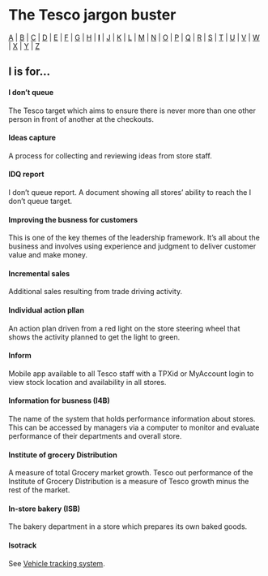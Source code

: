 # The Tesco jargon buster

[A](a.md) | [B](b.md) | [C](c.md) | [D](d.md) | [E](e.md) | [F](f.md) | [G](g.md) | [H](h.md) | [**I**](i.md) | [J](j.md) | [K](k.md) | [L](l.md) | [M](m.md) | [N](n.md) | [O](o.md) | [P](p.md) | [Q](q.md) | [R](r.md) | [S](s.md) | [T](t.md) | [U](u.md) | [V](v.md) | [W](w.md) | [X](x.md) | [Y](y.md) | [Z](z.md)

## I is for…

#### I don’t queue
The Tesco target which aims to ensure there is never more than one other person in front of another at the checkouts.

#### Ideas capture
A process for collecting and reviewing ideas from store staff.

#### IDQ report
I don’t queue report. A document showing all stores’ ability to reach the I don’t queue target.

#### Improving the busness for customers
This is one of the key themes of the leadership framework. It’s all about the business and involves using experience and judgment to deliver customer value and make money.

#### Incremental sales
Additional sales resulting from trade driving activity.

#### Individual action pllan
An action plan driven from a red light on the store steering wheel that shows the activity planned to get the light to green.

#### Inform
Mobile app available to all Tesco staff with a TPXid or MyAccount login to view stock location and availability in all stores.

#### Information for busness (I4B)
The name of the system that holds performance information about stores. This can be accessed by managers via a computer to monitor and evaluate performance of their departments and overall store.

#### Institute of grocery Distribution
A measure of total Grocery market growth. Tesco out performance of the Institute of Grocery Distribution is a measure of Tesco growth minus the rest of the market.

#### In-store bakery (ISB)
The bakery department in a store which prepares its own baked goods.

#### Isotrack
See [Vehicle tracking system](v.md#vehicle-tracking-system).
